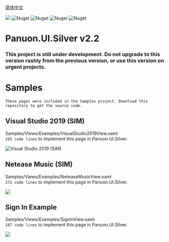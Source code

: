 [简体中文](https://github.com/Panuon/PanuonUI.Silver-v2.2/blob/master/readme.zh-CN.md)

<a href="https://www.nuget.org/packages/Panuon.UI.Silver" target='_blank'><img src="https://img.shields.io/badge/Nuget-Panuon.UI.Silver-green"></a>
![Nuget](https://img.shields.io/badge/.net%20framework-%E2%89%A54.0-blue)
![Nuget](https://img.shields.io/badge/.net%20core-%E2%89%A53.1-blue)
![Nuget](https://img.shields.io/nuget/dt/Panuon.UI.Silver)
![Nuget](https://img.shields.io/badge/Visual%20Studio-2019-813dbf)

# Panuon.UI.Silver v2.2

### This project is still under development. Do not upgrade to this version rashly from the previous version, or use this version on urgent projects.   
  
# Samples  
`These pages were included in the Samples project. Download this repository to get the source code.`  
  
## Visual Studio 2019 (SIM)  
Samples/Views/Examples/VisualStudio2019View.xaml  
`293 code lines` to implement this page in Panuon.UI.Silver.  
  
![Visual Studio 2019 (SIM)](https://raw.githubusercontent.com/Panuon/Panuon.Documents/master/Resources/VisualStudio2019.png)
  
## Netease Music (SIM)
Samples/Views/Examples/NeteaseMusicView.xaml  
`272 code lines` to implement this page in Panuon.UI.Silver.  

![](https://raw.githubusercontent.com/Panuon/Panuon.Documents/master/Resources/NeteaseMusic.png)
  
## Sign In Example
Samples/Views/Examples/SignInView.xaml  
`187 code lines` to implement this page in Panuon.UI.Silver.  

![](https://raw.githubusercontent.com/Panuon/Panuon.Documents/master/Resources/SignIn.png)
